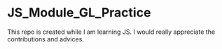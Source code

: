 # JS_Module_GL_Practice
This repo is created while I am learning JS. I would really appreciate the contributions and advices.
